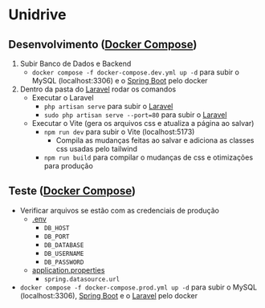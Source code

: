 # Unidrive

## Desenvolvimento ([Docker Compose](./docker-compose.dev.yml))
1. Subir Banco de Dados e Backend
    - `docker compose -f docker-compose.dev.yml up -d` para subir o MySQL (localhost:3306) e o [Spring Boot](http://localhost:8080/swagger-ui.html) pelo docker
2. Dentro da pasta do [Laravel](./unidrive-laravel/) rodar os comandos
    - Executar o Laravel 
        - `php artisan serve` para subir o [Laravel](http://localhost:8000) 
        - `sudo php artisan serve --port=80` para subir o [Laravel](http://localhost)
    - Executar o Vite (gera os arquivos css e atualiza a página ao salvar)
        - `npm run dev` para subir o Vite (localhost:5173)
            - Compila as mudanças feitas ao salvar e adiciona as classes css usadas pelo tailwind
        - `npm run build` para compilar o mudanças de css e otimizações para produção

## Teste ([Docker Compose](./docker-compose.prod.yml))
- Verificar arquivos se estão com as credenciais de produção
    - [.env](./unidrive-laravel/.env)
        - `DB_HOST`
        - `DB_PORT`
        - `DB_DATABASE`
        - `DB_USERNAME`
        - `DB_PASSWORD`
    - [application.properties](./unidrive-spring-boot/src/main/resources/application.properties)
        - `spring.datasource.url`
- `docker compose -f docker-compose.prod.yml up -d` para subir o MySQL (localhost:3306), [Spring Boot](http://localhost:8080/swagger-ui.html) e o [Laravel](http://localhost) pelo docker